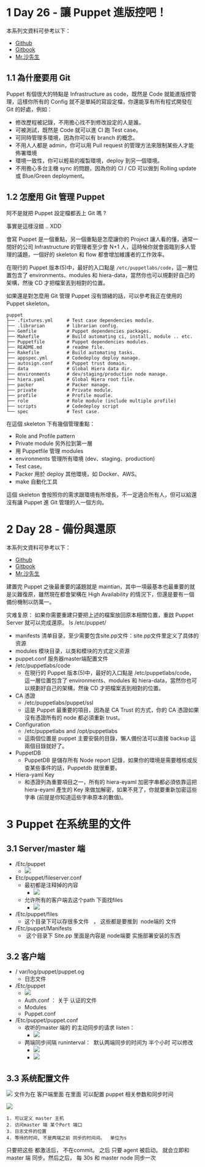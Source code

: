 

# 1 Day 26 - 讓 Puppet 進版控吧！

本系列文資料可參考以下：

- [Github](https://github.com/shazi7804/ops-puppet-30-days)
- [Gitbook](https://gitbook.com/book/shazi7804/puppet-manage-guide/details)
- [Mr.沙先生](https://shazi.info)

## 1.1 為什麼要用 Git

Puppet 有個很大的特點是 Infrastructure as code，既然是 Code 就能進版控管理，這樣你所有的 Config 就不是單純的寫設定檔，你還能享有所有程式開發在 Git 的好處，例如：
- 修改歷程被記錄，不用擔心找不到修改設定的人是誰。
- 可被測試，既然是 Code 就可以進 CI 跑 Test case。
- 可同時管理多環境，因為你可以有 branch 的概念。
- 不用人人都是 admin，你可以用 Pull request 的管理方法來限制某些人才能佈署環境
- 環境一致性，你可以輕易的複製環境，deploy 到另一個環境。
- 不用擔心多台主機 sync 的問題，因為你的 CI / CD 可以做到 Rolling update 或 Blue/Green deployment。


## 1.2 怎麼用 Git 管理 Puppet

阿不是就把 Puppet 設定檔都丟上 Git 嗎 ?

事實是這樣沒錯 .. XDD

會寫 Puppet 是一個重點，另一個重點是怎麼讓你的 Project 讓人看的懂，通常一間好的公司 Infrastructure 的管理者至少會 N+1 人，這時候你就會面臨到多人管理的議題，一個好的 skeleton 和 flow 都會增加維護者的工作效率。

在現行的 Puppet 版本(5)中，最好的入口點是 `/etc/puppetlabs/code`，這一層位置包含了 environments、modules 和 hiera-data，當然你也可以規劃好自己的架構，然後 CD 才把檔案丟到相對的位置。

如果還是對怎麼用 Git 管理 Puppet 沒有頭緒的話，可以參考我正在使用的 Puppet skeleton。

```
puppet
├── .fixtures.yml     # Test case dependencies module.
├── .librarian        # librarian config.
├── Gemfile           # Puppet dependencies packages.
├── Makefile          # Build automating ci, install, module .. etc.
├── Puppetfile        # Puppet dependencies modules.
├── README.md         # readme file.
├── Rakefile          # Build automating tasks.
├── appspec.yml       # Codedeploy deploy manage.
├── autosign.conf     # Puppet trust domain.
├── data              # Global Hiera data dir.
├── environments      # dev/staging/production node manage.
├── hiera.yaml        # Global Hiera root file.
├── packer            # Packer manage.
├── private           # Private module.
├── profile           # Profile moudle.
├── role              # Role module (include multiple profile)
├── scripts           # Codedeploy script
└── spec              # Test case.
```

在這個 skeleton 下有幾個管理重點：

- Role and Profile pattern
- Private module 另外拉到第一層
- 用 Puppetfile 管理 modules
- environments 管理所有環境 (dev、staging、production)
- Test case。
- Packer 用於 deploy 其他環境，如 Docker、AWS。
- make 自動化工具

這個 skeleton 會按照你的需求跟環境有所增長，不一定適合所有人，但可以給還沒有讓 Puppet 進 Git 管理的人一個方向。


# 2 Day 28 - 備份與還原

本系列文資料可參考以下：

- [Github](https://github.com/shazi7804/ops-puppet-30-days)
- [Gitbook](https://gitbook.com/book/shazi7804/puppet-manage-guide/details)
- [Mr.沙先生](https://shazi.info)

建置完 Puppet 之後最重要的議題就是 maintian，其中一項最基本也最重要的就是災難復原，雖然現在都會架構在
 High Availability 的情況下，但還是要有一個備份機制以防萬一。

灾难复原： 如果你需要重建只要把上述的檔案放回原本相關位置，重啟 Puppet Server 就可以完成還原。
ls /etc/puppet/

- manifests	清单目录，至少需要包含site.pp文件：site.pp文件里定义了具体的资源
- modules		模块目录，以类和模块的方式定义资源
- puppet.conf	服务器master端配置文件
- /etc/puppetlabs/code
    - 在現行的 Puppet 版本(5)中，最好的入口點是 /etc/puppetlabs/code，這一層位置包含了 environments、modules 和 hiera-data，當然你也可以規劃好自己的架構，然後 CD 才把檔案丟到相對的位置。
- CA 憑證
    - /etc/puppetlabs/puppet/ssl
    - 這是 Puppet 最重要的項目，因為是 CA Trust 的方式，你的 CA 憑證如果沒有憑證所有的 node 都必須重新 trust。
- Configuration
    - /etc/puppetlabs and /opt/puppetlabs
    - 這兩個位置是 puppet 主要安裝的目錄，懶人備份法可以直接 backup 這兩個目錄就好了。
- PuppetDB
    - PuppetDB 是儲存所有 Node report 記錄，如果你的環境是需要稽核或反查某些事件的話，Puppetdb 就很重要。
- Hiera-yaml Key
    - 和憑證列為重要項目之一，所有的 hiera-eyaml 加密字串都必須依靠這把 hiera-eyaml 產生的 Key 來做加解密，如果不見了，你就要重新加密這些字串 (前提是你知道這些字串原本的數值)。



# 3 Puppet 在系统里的文件


## 3.1 Server/master 端

- /Etc/puppet
    - ![](image/Pasted%20image%2020231215212731.png)
- Etc/puppet/fileserver.conf
    - 最初都是注释掉的内容
        - ![](image/Pasted%20image%2020231215212843.png)
    - 允许所有的客户端去这个path 下面找files
        - ![](image/Pasted%20image%2020231215212835.png)
- /Etc/puppet/files
    - 这个目录下可以存很多文件   ， 这些都是要推到  node端的 文件
- /Etc/puppet/Manifests
    -  这个目录下 Site.pp 里面是内容是 node端要 实施部署安装的东西


## 3.2 客户端

- / var/log/puppet/puppet.og
    - 日志文件
- /Etc/puppet
    - ![](image/Pasted%20image%2020231215212950.png)
    - Auth.conf ： 关于 认证的文件
    - Modules
    - Puppet.conf
- /Etc/puppet/puppet.conf
    - 收听的master 端的 的主动同步的请求 listen：
        - ![](image/Pasted%20image%2020231215213031.png)
    - 两端同步间隔 runinterval：  默认两端同步的时间为 半个小时 可以修改
        - ![](image/Pasted%20image%2020231215213052.png)
        - ![](image/Pasted%20image%2020231215213100.png)

## 3.3 系统配置文件
![](image/Pasted%20image%2020231215213119.png)
文件为在 客户端里面 
在里面 可以配置 puppet 相关参数和同步时间 

![](image/Pasted%20image%2020231215213136.png)

	1. 可以定义 master 主机 
	2. 访问master 端 某个Port 端口 
	3. 日志文件的位置
	4. 等待的时间, 不是两端之前 同步的时间间。  单位为s

只要把这些 都激活后， 不在commit。 之后 只要 agent 被启动。 就会立即和master 端 同步。然后之后， 每 30s 和 master node 同步一次 



